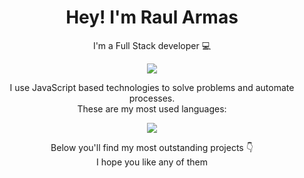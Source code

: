 <h1 align="center">Hey! I'm Raul Armas</h1>
<p align="center">I'm a Full Stack developer 💻</p>
<p align="center">
	<img src="https://github-readme-stats.vercel.app/api?username=r4rmas&show_icons=true&theme=tokyonight" />
</p>
<p align="center">
	<span>I use JavaScript based technologies to solve problems and automate processes.<span><br>
	<span>These are my most used languages:</span>
</p>
<p align="center">
	<img src="https://github-readme-stats.vercel.app/api/top-langs/?username=r4rmas&layout=compact&show_icons=true&theme=tokyonight" />
</p>
<p align="center">
	<span>Below you'll find my most outstanding projects 👇</span><br>
	<span>I hope you like any of them</span>
</p>
